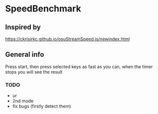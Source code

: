 # SpeedBenchmark

## Inspired by 
https://ckrisirkc.github.io/osuStreamSpeed.js/newindex.html

## General info
Press start, then press selected keys as fast as you can, when the timer stops you will see the result

### TODO
* ur
* 2nd mode
* fix bugs (firstly detect them)

